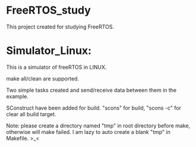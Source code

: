 # FreeRTOS_study
This project created for studying FreeRTOS.

# Simulator_Linux:

This is a simulator of freeRTOS in LINUX.

make all/clean are supported. 

Two simple tasks created and send/receive data between them in the example.

SConstruct have been added for build. "scons" for build, "scons -c" for clear all build target.

Note: please create a directory named "tmp" in root directory before make, otherwise will make failed. I am lazy to auto create a blank "tmp" in Makefile. >_<
